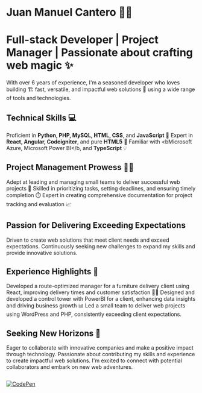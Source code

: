 <h1>Juan Manuel Cantero 👨‍💻</h1>

<h1>Full-stack Developer | Project Manager | Passionate about crafting web magic ✨</h1>

With over 6 years of experience, I'm a seasoned developer who loves building 🏗️ fast, versatile, and impactful web solutions 🚀 using a wide range of tools and technologies.

<h2>Technical Skills 💻</h2>

Proficient in <b>Python, PHP, MySQL, HTML, CSS</b>, and <b>JavaScript</b> 🔨
Expert in <b>React, Angular, Codeigniter</b>, and pure <b>HTML5</b> 💯
Familiar with <bMicrosoft Azure, Microsoft Power BI</b, and <b>TypeScript</b> 💡

<h2>Project Management Prowess 👨‍💼</h2>

Adept at leading and managing small teams to deliver successful web projects 🤝
Skilled in prioritizing tasks, setting deadlines, and ensuring timely completion ⏱️
Expert in creating comprehensive documentation for project tracking and evaluation 📈

<h2>Passion for Delivering Exceeding Expectations</h2>

Driven to create web solutions that meet client needs and exceed expectations.
Continuously seeking new challenges to expand my skills and provide innovative solutions.

<h2>Experience Highlights 🌟</h2>

Developed a route-optimized manager for a furniture delivery client using React, improving delivery times and customer satisfaction 🚚💨
Designed and developed a control tower with PowerBI for a client, enhancing data insights and driving business growth 📊
Led a small team to deliver web projects using WordPress and PHP, consistently exceeding client expectations.

<h2>Seeking New Horizons 🌄</h2>

Eager to collaborate with innovative companies and make a positive impact through technology.
Passionate about contributing my skills and experience to create impactful web solutions.
I'm excited to connect with potential collaborators and embark on new web adventures.

![<linkedin href="https://www.linkedin.com/in/juanmanuelcantero/">](https://img.shields.io/badge/LinkedIn-0077B5?style=for-the-badge&logo=linkedin&logoColor=white)

[![CodePen](https://img.shields.io/badge/CodePen-000000?style=for-the-badge&logo=codepen)](https://codepen.io/velismo/)
